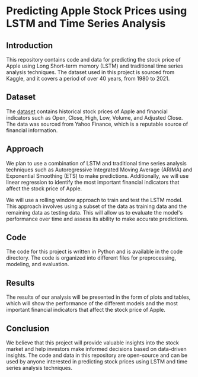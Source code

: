 # Predicting Apple Stock Prices using LSTM and Time Series Analysis

## Introduction
This repository contains code and data for predicting the stock price of Apple using Long Short-term memory (LSTM) and traditional time series analysis techniques. The dataset used in this project is sourced from Kaggle, and it covers a period of over 40 years, from 1980 to 2021.

## Dataset
The [dataset](https://www.kaggle.com/datasets/meetnagadia/apple-stock-price-from-19802021) contains historical stock prices of Apple and financial indicators such as Open, Close, High, Low, Volume, and Adjusted Close. The data was sourced from Yahoo Finance, which is a reputable source of financial information.

## Approach
We plan to use a combination of LSTM and traditional time series analysis techniques such as Autoregressive Integrated Moving Average (ARIMA) and Exponential Smoothing (ETS) to make predictions. Additionally, we will use linear regression to identify the most important financial indicators that affect the stock price of Apple.

We will use a rolling window approach to train and test the LSTM model. This approach involves using a subset of the data as training data and the remaining data as testing data. This will allow us to evaluate the model's performance over time and assess its ability to make accurate predictions.

## Code
The code for this project is written in Python and is available in the code directory. The code is organized into different files for preprocessing, modeling, and evaluation.

## Results
The results of our analysis will be presented in the form of plots and tables, which will show the performance of the different models and the most important financial indicators that affect the stock price of Apple.

## Conclusion
We believe that this project will provide valuable insights into the stock market and help investors make informed decisions based on data-driven insights. The code and data in this repository are open-source and can be used by anyone interested in predicting stock prices using LSTM and time series analysis techniques.
